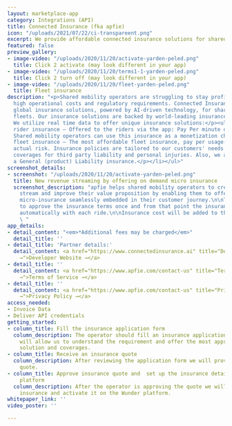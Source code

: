 ```yaml
---
layout: marketplace-app
category: Integrations (API)
title: Connected Insurance (fka apfie)
icon: "/uploads/2021/07/22/ci-transpareent.png"
excerpt: We provide affordable connected insurance solutions for shared-mobility fleets.
featured: false
preview_gallery:
- image-video: "/uploads/2020/11/20/activate-yarden-peled.png"
  title: Click 2 activate (may look different in your app)
- image-video: "/uploads/2020/11/20/terms1-1-yarden-peled.png"
  title: Click 2 turn off (may look different in your app)
- image-video: "/uploads/2020/11/20/fleet-yarden-peled.png"
  title: Fleet insurance
description: "<p>Shared mobility operators are struggling to stay profitable due to
  high operational costs and regulatory requirements. Connected Insurance provides
  global insurance solutions, powered by AI-driven technology, for shared-mobility
  fleets. Our insurance solutions are backed by world-leading insurance providers.
  We utilize real time data to offer unique insurance solutions:</p><ul><li><p>On-Demand
  rider insurance – Offered to the riders via the app: Pay Per minute or ride or subscription-based.
  Shared mobility operators can use this insurance as a monetization channel.</p></li><li><p>Usage-Based
  fleet insurance – The most affordable fleet insurance, pay per usage-based on the
  actual risk. Insurance policies are tailored to our customers' needs and can include
  coverages for third party liability and personal injuries. Also, we are offering
  a General (product) Liability insurance.</p></li></ul>"
screenshot_details:
- screenshot: "/uploads/2020/11/20/activate-yarden-peled.png"
  title: New revenue streaming by offering on demand micro insurance
  screenshot_description: "apfie helps shared mobility operators to create a new revenue
    stream and improve their value proposition by enabling them to offer on-demand,
    micro-insurance seamlessly embedded in their customer journey.\n\nThe rider needs
    to approve the insurance terms once and from that point the insurance can be activated
    automatically with each ride.\n\nInsurance cost will be added to the ride cost.
    \ "
app_details:
- detail_content: "<em>*Additional fees may be charged</em>"
  detail_title: ''
- detail_title: 'Partner details:'
  detail_content: <a href="https://www.connectedinsurance.ai" title="Developer Website
    →">Developer Website →</a>
- detail_title: ''
  detail_content: <a href="https://www.apfie.com/contact-us" title="Terms of Service
    →">Terms of Service →</a>
- detail_title: ''
  detail_content: <a href="https://www.apfie.com/contact-us" title="Privacy Policy
    →">Privacy Policy →</a>
access_needed:
- Invoice Data
- Deliver API credentials
getting_started:
- column_title: Fill the insurance application form
  column_description: The operator should fill an insurance application form that
    will allow us to understand the requirement and offer the most appropriate insurance
    solution and coverages.
- column_title: Receive an insurance quote
  column_description: After reviewing the application form we will provide a detailed
    quote.
- column_title: Approve insurance quote and  set up the insurance details at the Wunder
    platform
  column_description: After the operator is approving the quote we will set up the
    insurance and activate it on the Wunder platform.
whitepaper_link: ''
video_poster: ''

---
```


